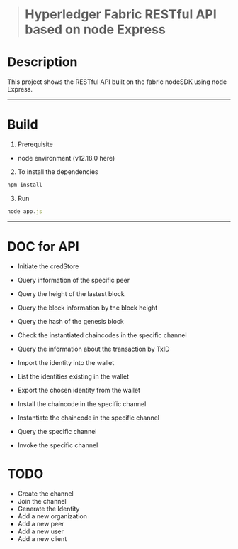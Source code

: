 > # Hyperledger Fabric RESTful API based on node Express


# Description
This project shows the RESTful API built on the fabric nodeSDK using node Express.
***
# Build
1. Prerequisite 
  * node environment (v12.18.0 here)
2. To install the dependencies
```js
npm install
```
3. Run 
```js
node app.js
```



***
# DOC for API

* Initiate the credStore

* Query information of the specific peer
* Query the height of the lastest block
* Query the block information by the block height
* Query the hash of the genesis block
* Check the instantiated chaincodes in the specific channel
* Query the information about the transaction by TxID
* Import the identity into the wallet
* List the identities existing in the wallet
* Export the chosen identity from the wallet
* Install the chaincode in the specific channel
* Instantiate the chaincode in the specific channel
* Query the specific channel
* Invoke the specific channel

# TODO

* Create the channel
* Join the channel
* Generate the Identity
* Add a new organization
* Add a new peer
* Add a new user
* Add a new client